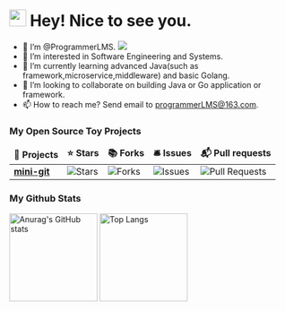 <h1><img src="https://emojis.slackmojis.com/emojis/images/1531849430/4246/blob-sunglasses.gif?1531849430" width="30"/> Hey! Nice to see you.</h1>

- 👋 I’m @ProgrammerLMS. [![](https://img.shields.io/badge/dynamic/json?color=000000&label=GitHub&query=%24.data.totalSubs&suffix=%20followers&url=https%3A%2F%2Fapi.spencerwoo.com%2Fsubstats%2F%3Fsource%3Dgithub%26queryKey%3DProgrammerLMS)](https://github.com/ProgrammerLMS)
- 👀 I’m interested in Software Engineering and Systems.
- 🌱 I’m currently learning advanced Java(such as framework,microservice,middleware) and basic Golang.
- 💞️ I’m looking to collaborate on building Java or Go application or framework.
- 📫 How to reach me? Send email to programmerLMS@163.com.

<h3>My Open Source Toy Projects</h3>
<table>
  <thead align="center">
    <tr border: none;>
      <td><b>🎁 Projects</b></td>
      <td><b>⭐ Stars</b></td>
      <td><b>📚 Forks</b></td>
      <td><b>🛎 Issues</b></td>
      <td><b>📬 Pull requests</b></td>
    </tr>
  </thead>
  <tbody>
    <tr>
      <td><a href="https://github.com/programmerlms/mini-git"><b>mini-git</b></a></td>
      <td><img alt="Stars" src="https://img.shields.io/github/stars/programmerlms/mini-git?style=flat-square&labelColor=343b41"/></td>
      <td><img alt="Forks" src="https://img.shields.io/github/forks/programmerlms/mini-git?style=flat-square&labelColor=343b41"/></td>
      <td><img alt="Issues" src="https://img.shields.io/github/issues/programmerlms/mini-git?style=flat-square&labelColor=343b41"/></td>
      <td><img alt="Pull Requests" src="https://img.shields.io/github/issues-pr/programmerlms/mini-git?style=flat-square&labelColor=343b41"/></td>
    </tr>
  </tbody>
</table>

<h3>My Github Stats</h3>
<div align="left">
<img alt="Anurag&#39;s GitHub stats" src="https://github-readme-stats.vercel.app/api?username=programmerLMS&amp&hide=contribs,prs;show_icons=true" height="157px" weight="200px"/>
<img alt="Top Langs" src="https://github-readme-stats.vercel.app/api/top-langs/?username=programmerLMS&amp;layout=compact" height="157px"/>
</div>
<!---
<img src="https://github-readme-stats.vercel.app/api?username=programmerLMS&show_icons=true&icon_color=CE1D2D&text_color=718096&bg_color=ffffff&hide_title=true">
--->

<!---
ProgrammerLMS/ProgrammerLMS is a ✨ special ✨ repository because its `README.md` (this file) appears on your GitHub profile.
You can click the Preview link to take a look at your changes.
--->
